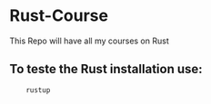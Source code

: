 # Rust-Course

This Repo will have all my courses on Rust

## To teste the Rust installation use:
```Bash
    rustup
```
